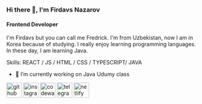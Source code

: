 ### Hi there 👋, I'm Firdavs Nazarov
#### Frontend Developer


I'm Firdavs but you can call me Fredrick. I'm from Uzbekistan, now I am in Korea because of studying. I really enjoy learning programming languages. In these day, I am learning Java.


Skills:  REACT / JS / HTML / CSS / TYPESCRIPT/  JAVA

- 🔭 I’m currently working on Java Udumy class 


[<img src='https://cdn.jsdelivr.net/npm/simple-icons@3.0.1/icons/github.svg' alt='github' height='40'>](https://github.com/https://github.com/Firdavs0108)  [<img src='https://cdn.jsdelivr.net/npm/simple-icons@3.0.1/icons/instagram.svg' alt='instagram' height='40'>](https://www.instagram.com/fmn_555/)  [<img src='https://cdn.jsdelivr.net/npm/simple-icons@3.0.1/icons/codewars.svg' alt='codewars' height='40'>](https://www.codewars.com/users/FirdavsBek)  [<img src='https://cdn.jsdelivr.net/npm/simple-icons@3.0.1/icons/telegram.svg' alt='telegram' height='40'>](fredrick_6201)  [<img src='https://cdn.jsdelivr.net/npm/simple-icons@3.0.1/icons/netlify.svg' alt='netlify' height='40'>](https://app.netlify.com/teams/fredrickuzb55/overview?_ga=2.56568811.1306008853.1682345480-1601188537.1675504668)  





